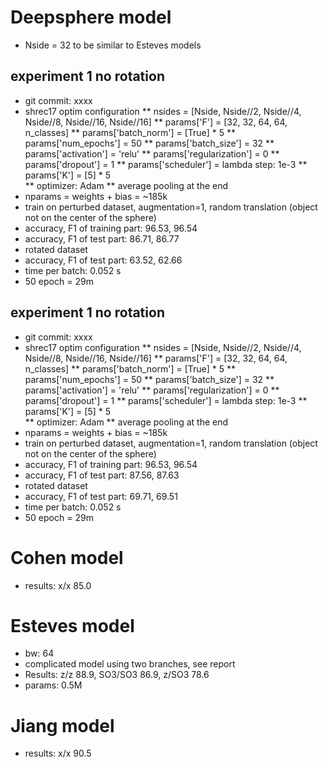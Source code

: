 # Deepsphere model
* Nside = 32 to be similar to Esteves models
## experiment 1 no rotation
* git commit: xxxx
* shrec17 optim configuration
** nsides = [Nside, Nside//2, Nside//4, Nside//8, Nside//16, Nside//16]
** params['F'] = [32, 32, 64, 64, n_classes]
** params['batch_norm'] = [True] * 5
** params['num_epochs'] = 50
** params['batch_size'] = 32
** params['activation'] = 'relu'
** params['regularization'] = 0
** params['dropout'] = 1
** params['scheduler'] = lambda step: 1e-3
** params['K'] = [5] * 5  
** optimizer: Adam
** average pooling at the end
* nparams = weights + bias = ~185k
* train on perturbed dataset, augmentation=1, random translation (object not on the center of the sphere)
* accuracy, F1 of training part: 96.53, 96.54
* accuracy, F1 of test part: 86.71, 86.77
* rotated dataset
* accuracy, F1 of test part: 63.52, 62.66
* time per batch: 0.052 s
* 50 epoch = 29m

## experiment 1 no rotation
* git commit: xxxx
* shrec17 optim configuration
** nsides = [Nside, Nside//2, Nside//4, Nside//8, Nside//16, Nside//16]
** params['F'] = [32, 32, 64, 64, n_classes]
** params['batch_norm'] = [True] * 5
** params['num_epochs'] = 50
** params['batch_size'] = 32
** params['activation'] = 'relu'
** params['regularization'] = 0
** params['dropout'] = 1
** params['scheduler'] = lambda step: 1e-3
** params['K'] = [5] * 5  
** optimizer: Adam
** average pooling at the end
* nparams = weights + bias = ~185k
* train on perturbed dataset, augmentation=1, random translation (object not on the center of the sphere)
* accuracy, F1 of training part: 96.53, 96.54
* accuracy, F1 of test part: 87.56, 87.63
* rotated dataset
* accuracy, F1 of test part: 69.71, 69.51
* time per batch: 0.052 s
* 50 epoch = 29m

# Cohen model

* results: x/x 85.0

# Esteves model
* bw: 64
* complicated model using two branches, see report
* Results: z/z 88.9, SO3/SO3 86.9, z/SO3 78.6
* params: 0.5M

# Jiang model

* results: x/x 90.5